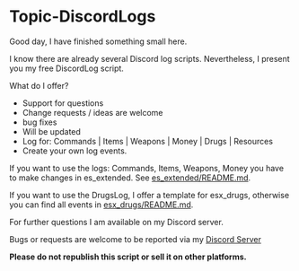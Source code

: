 # Topic-DiscordLogs

Good day, I have finished something small here.

I know there are already several Discord log scripts. Nevertheless, I present you my free DiscordLog script.

What do I offer?
- Support for questions
- Change requests / ideas are welcome
- bug fixes
- Will be updated
- Log for: Commands | Items | Weapons | Money | Drugs | Resources 
- Create your own log events.

If you want to use the logs: Commands, Items, Weapons, Money you have to make changes in es_extended.
See [es_extended/README.md](https://github.com/TopicElite/readme/tree/main/DiscordLogs/es_extended).

If you want to use the DrugsLog, I offer a template for esx_drugs, otherwise you can find all events in [esx_drugs/README.md](https://github.com/TopicElite/readme/tree/main/DiscordLogs/esx_drugs).

For further questions I am available on my Discord server. 

Bugs or requests are welcome to be reported via my [Discord Server](https://discord.gg/TymDT77Fvd)

**Please do not republish this script or sell it on other platforms.**